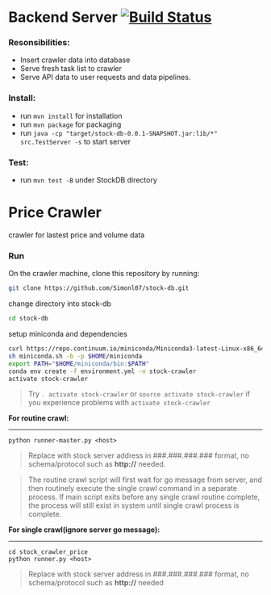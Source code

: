 # Backend Server [![Build Status](https://travis-ci.org/Simonl07/cascade.svg?branch=master)](https://travis-ci.org/Simonl07/cascade.svg?branch=master)

### Resonsibilities:
* Insert crawler data into database
* Serve fresh task list to crawler
* Serve API data to user requests and data pipelines.

### Install:
* run ```mvn install``` for installation
* run ```mvn package``` for packaging
* run ```java -cp "target/stock-db-0.0.1-SNAPSHOT.jar:lib/*" src.TestServer -s``` to start server
   
### Test: 
   * run ```mvn test -B``` under StockDB directory
   
# Price Crawler
crawler for lastest price and volume data

### Run

On the crawler machine, clone this repository by running: 
```bash
git clone https://github.com/Simonl07/stock-db.git
```
change directory into stock-db
```bash
cd stock-db
```

setup miniconda and dependencies
```bash
curl https://repo.continuum.io/miniconda/Miniconda3-latest-Linux-x86_64.sh -o miniconda.sh
sh miniconda.sh -b -p $HOME/miniconda
export PATH="$HOME/miniconda/bin:$PATH"
conda env create -f environment.yml -n stock-crawler
activate stock-crawler
```
> Try ```. activate stock-crawler``` or ```source activate stock-crawler``` if you experience problems with ```activate stock-crawler```


**For routine crawl:**
***
```
python runner-master.py <host>
```
> Replace <host> with stock server address in ###.###.###.### format, no schema/protocol such as <strong>http://</strong> needed.
   
> The routine crawl script will first wait for go message from server, and then routinely execute the single crawl command in a separate process. If main script exits before any single crawl routine complete, the process will still exist in system until single crawl process is complete.
  
**For single crawl(ignore server go message):**
***
```
cd stock_crawler_price
python runner.py <host>
```
> Replace <host> with stock server address in ###.###.###.### format, no schema/protocol such as <strong>http://</strong> needed


 
 
